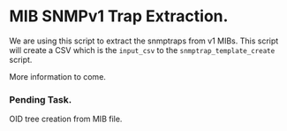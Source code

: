 # MIB SNMPv1 Trap Extraction.

We are using this script to extract the snmptraps from v1 MIBs.
This script will create a CSV which is the `input_csv` to the `snmptrap_template_create` script.

More information to come. 

### Pending Task.

OID tree creation from MIB file.